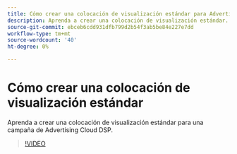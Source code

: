```yaml
---
title: Cómo crear una colocación de visualización estándar para Advertising Cloud DSP
description: Aprenda a crear una colocación de visualización estándar.
source-git-commit: ebceb6cdd931dfb799d2b54f3ab5be84e227e7dd
workflow-type: tm+mt
source-wordcount: '40'
ht-degree: 0%

---
```


# Cómo crear una colocación de visualización estándar

Aprenda a crear una colocación de visualización estándar para una campaña de Advertising Cloud DSP.

>[!VIDEO](https://video.tv.adobe.com/v/340454)
